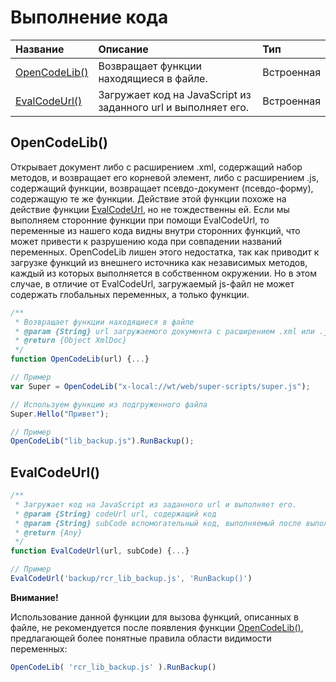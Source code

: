 # Выполнение кода

| Название | Описание | Тип |
| :--- | :--- | :--- |
| [OpenCodeLib()](#opencodelib) | Возвращает функции находящиеся в файле. | Встроенная |
| [EvalCodeUrl()](#evalcodeurl) | Загружает код на JavaScript из заданного url и выполняет его. | Встроенная |

## OpenCodeLib()

Открывает документ либо с расширением .xml, содержащий набор методов, и возвращает его корневой элемент, либо с расширением .js, содержащий функции, возвращает псевдо-документ \(псевдо-форму\), содержащую те же функции. Действие этой функции похоже на действие функции [EvalCodeUrl](#evalcodeurl), но не тождественны ей. Если мы выполняем сторонние функции при помощи EvalCodeUrl, то переменные из нашего кода видны внутри сторонних функций, что может привести к разрушению кода при совпадении названий переменных. OpenCodeLib лишен этого недостатка, так как приводит к загрузке функций из внешнего источника как независимых методов, каждый из которых выполняется в собственном окружении. Но в этом случае, в отличие от EvalCodeUrl, загружаемый js-файл не может содержать глобальных переменных, а только функции.

```js
/**
 * Возвращает функции находящиеся в файле
 * @param {String} url загружаемого документа с расширением .xml или .js
 * @return {Object XmlDoc}
 */
function OpenCodeLib(url) {...}

// Пример
var Super = OpenCodeLib("x-local://wt/web/super-scripts/super.js");

// Используем функцию из подгруженного файла
Super.Hello("Привет");

// Пример
OpenCodeLib("lib_backup.js").RunBackup();
```

## EvalCodeUrl()

```js
/**
 * Загружает код на JavaScript из заданного url и выполняет его.
 * @param {String} codeUrl url, содержащий код
 * @param {String} subCode вспомогательный код, выполняемый после выполнения основного кода. Как правило, содержит вызов функции, описанный в основном коде. Необязательный аргумент. 
 * @return {Any}
 */
function EvalCodeUrl(url, subCode) {...}

// Пример
EvalCodeUrl('backup/rcr_lib_backup.js', 'RunBackup()')
```

**Внимание!**

Использование данной функции для вызова функций, описанных в файле, не рекомендуется после появления функции [OpenCodeLib()](#opencodelib), предлагающей более понятные правила области видимости переменных:

```js
OpenCodeLib( 'rcr_lib_backup.js' ).RunBackup()
```







